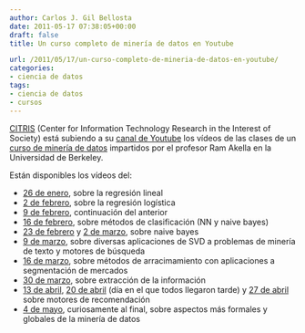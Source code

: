 ```yaml
---
author: Carlos J. Gil Bellosta
date: 2011-05-17 07:38:05+00:00
draft: false
title: Un curso completo de minería de datos en Youtube

url: /2011/05/17/un-curso-completo-de-mineria-de-datos-en-youtube/
categories:
- ciencia de datos
tags:
- ciencia de datos
- cursos
---
```


[CITRIS](http://citris-uc.org/) (Center for Information Technology Research in the Interest of Society) está subiendo a su [canal de Youtube](http://www.youtube.com/user/citrisuc) los vídeos de las clases de un [curso de minería de datos](http://courses.ischool.berkeley.edu/i290-dm/s11/index_files/calendar.html) impartidos por el profesor Ram Akella en la Universidad de Berkeley.

Están disponibles los vídeos del:

* [26 de enero](http://www.youtube.com/watch?v=tAMmciaSpvk), sobre la regresión lineal
* [2 de febrero](http://www.youtube.com/watch?v=7NxXKa_AQ2g), sobre la regresión logística
* [9 de febrero](http://www.youtube.com/watch?v=nLw2PZkpA-Y), continuación del anterior
* [16 de febrero](http://www.youtube.com/watch?v=Bti0InzFXtY), sobre métodos de clasificación (NN y naive bayes)
* [23 de febrero](http://www.youtube.com/watch?v=QUY1TSM42cA) y [2 de marzo](http://www.youtube.com/watch?v=5dddE3YCoCo), sobre naive bayes
* [9 de marzo](http://www.youtube.com/watch?v=0lBGZi7jCwE), sobre diversas aplicaciones de SVD a problemas de minería de texto y motores de búsqueda
* [16 de marzo](http://www.youtube.com/watch?v=vpaXCK6yKuQ), sobre métodos de arracimamiento con aplicaciones a segmentación de mercados
* [30 de marzo](http://www.youtube.com/watch?v=4vCbMGdAsb0), sobre extracción de la información
* [13 de abril](http://www.youtube.com/watch?v=_MD_Lu_cYsY), [20 de abril](http://www.youtube.com/watch?v=4MUkDY9xceI) (día en el que todos llegaron tarde) y [27 de abril](http://www.youtube.com/watch?v=F5HnvccPQVM) sobre motores de recomendación
* [4 de mayo](http://www.youtube.com/watch?v=hj5m5GEP4Bg), curiosamente al final, sobre aspectos más formales y globales de la minería de datos


